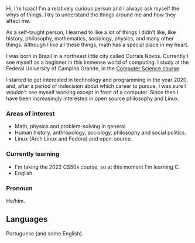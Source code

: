 Hi, I'm Isaac! I'm a relatively curious person and I always ask myself the whys of things. I try to understand the things around me and how they affect me.

As a self-taught person, I learned to like a lot of things I didn't like, like history, philosophy, mathematics, sociology, physics, and many other things.
Although I like all these things, math has a special place in my heart.

I was born in Brazil in a northeast little city called Currais Novos. Currently I see myself as a beginner in this immense world of computing. I study at the Federal University of Campina Grande, in the [Computer Science course](https://www.computacao.ufcg.edu.br/).

I started to get interested in technology and programming in the year 2020, and, after a period of indecision about which career to pursue, I was sure I wouldn't see myself working except in front of a computer. Since then I have been increasingly interested in open source philosophy and Linux.

### Areas of interest
- Math, physics and problem-solving in general.
- Human history, anthropology, sociology, philosophy and social politics.
- Linux (Arch Linux and Fedora) and open-source.

### Currently learning
- I'm taking the 2022 CS50x course, so at this moment I'm learning C.
- English.

### Pronoum
He/him.

## Languages
Portuguese (and some English).
